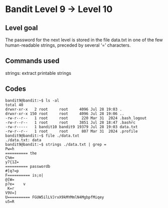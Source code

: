 # Bandit Level 9 → Level 10

## Level goal

The password for the next level is stored in the file data.txt in one of the few human-readable strings, preceded by several ‘=’ characters.

## Commands used

strings: extract printable strings

## Codes
```
bandit9@bandit:~$ ls -al
total 40
drwxr-xr-x   2 root     root     4096 Jul 28 19:03 .
drwxr-xr-x 150 root     root     4096 Jul 28 19:06 ..
-rw-r--r--   1 root     root      220 Mar 31  2024 .bash_logout
-rw-r--r--   1 root     root     3851 Jul 28 18:47 .bashrc
-rw-r-----   1 bandit10 bandit9 19379 Jul 28 19:03 data.txt
-rw-r--r--   1 root     root      807 Mar 31  2024 .profile
bandit9@bandit:~$ file ./data.txt
./data.txt: data
bandit9@bandit:~$ strings ./data.txt | grep =
Pw=h
========== the
C%m=
y7{1Z=
========== passwordb
#[q?=p
F========== is;o|
@[W=
p?e=	v
 K=r
V9V=]
U========== FGUW5ilLVJrxX9kMYMmlN4MgbpfMiqey
u5=R
